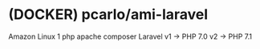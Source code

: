 # (DOCKER) pcarlo/ami-laravel
Amazon Linux 1 php apache composer Laravel
v1 -> PHP 7.0
v2 -> PHP 7.1
